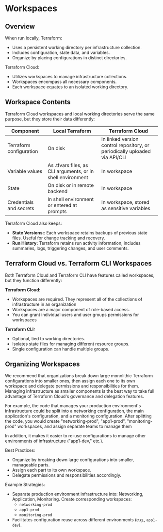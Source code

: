 # Workspaces

## Overview

When run locally, Terraform:
- Uses a persistent working directory per infrastructure collection.
- Includes configuration, state data, and variables.
- Organize by placing configurations in distinct directories.

Terraform Cloud:
- Utilizes workspaces to manage infrastructure collections.
- Workspaces encompass all necessary components.
- Each workspace equates to an isolated working directory.


## Workspace Contents

Terraform Cloud workspaces and local working directories serve the same purpose, but they store their data differently:

| Component | Local Terraform | Terraform Cloud |
|---|---|---|
| Terraform configuration | On disk | In linked version control repository, or periodically uploaded via API/CLI |
| Variable values | As .tfvars files, as CLI arguments, or in shell environment | In workspace |
| State | On disk or in remote backend | In workspace |
| Credentials and secrets | In shell environment or entered at prompts | In workspace, stored as sensitive variables |

Terraform Cloud also keeps:
- **State Versions:**: Each workspace retains backups of previous state files. Useful for change tracking and recovery.
- **Run History:** Terraform retains run activity information, includes summaries, logs, triggering changes, and user comments.


## Terraform Cloud vs. Terraform CLI Workspaces

Both Terraform Cloud and Terraform CLI have features called workspaces, but they function differently:

**Terraform Cloud:**
- Workspaces are required. They represent all of the collections of infrastructure in an organization
- Workspaces are a major component of role-based access.
- You can grant individual users and user groups permissions for workspaces

**Terraform CLI:**
- Optional, tied to working directories.
- Isolates state files for managing different resource groups.
- Single configuration can handle multiple groups.


## Organizing Workspaces

We recommend that organizations break down large monolithic Terraform configurations into smaller ones, then assign each one to its own workspace and delegate permissions and responsibilities for them. Managing infrastructure as smaller components is the best way to take full advantage of Terraform Cloud's governance and delegation features.

For example, the code that manages your production environment's infrastructure could be split into a networking configuration, the main application's configuration, and a monitoring configuration. After splitting the code, you would create "networking-prod", "app1-prod", "monitoring-prod" workspaces, and assign separate teams to manage them

In addition, it makes it easier to re-use configurations to manage other environments of infrastructure ("app1-dev," etc.).


Best Practices:

- Organize by breaking down large configurations into smaller, manageable parts.
- Assign each part to its own workspace.
- Delegate permissions and responsibilities accordingly.


Example Strategies:

- Separate production environment infrastructure into:  Networking, Application, Monitoring. Create corresponding workspaces:
  - `networking-prod`
  - `app1-prod`
  - `monitoring-prod`
- Facilitates configuration reuse across different environments (e.g., `app1-dev`).